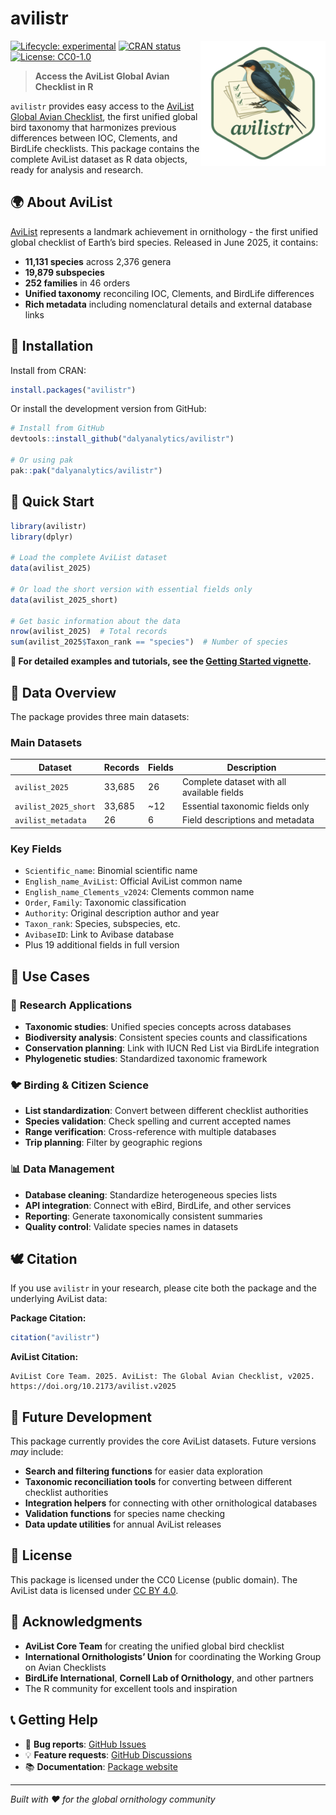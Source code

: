 
<!-- README.md is generated from README.Rmd. Please edit that file -->

# avilistr

<a href="https://dalyanalytics.github.io/avilistr/"><img src="man/figures/logo.png" align="right" height="200" alt="avilistr website" /></a>

<!-- badges: start -->

[![Lifecycle:
experimental](https://img.shields.io/badge/lifecycle-experimental-orange.svg)](https://lifecycle.r-lib.org/articles/stages.html#experimental)
[![CRAN
status](https://www.r-pkg.org/badges/version/avilistr)](https://www.r-pkg.org/badges/version/avilistr)
[![License:
CC0-1.0](https://img.shields.io/badge/License-CC0%201.0-lightgrey.svg)](https://creativecommons.org/public-domain/cc0/)
<!-- badges: end -->

> **Access the AviList Global Avian Checklist in R**

`avilistr` provides easy access to the [AviList Global Avian
Checklist](https://www.avilist.org/), the first unified global bird
taxonomy that harmonizes previous differences between IOC, Clements, and
BirdLife checklists. This package contains the complete AviList dataset
as R data objects, ready for analysis and research.

## 🌍 About AviList

[AviList](https://www.avilist.org/) represents a landmark achievement in
ornithology - the first unified global checklist of Earth’s bird
species. Released in June 2025, it contains:

- **11,131 species** across 2,376 genera
- **19,879 subspecies**
- **252 families** in 46 orders
- **Unified taxonomy** reconciling IOC, Clements, and BirdLife
  differences
- **Rich metadata** including nomenclatural details and external
  database links

## 🦅 Installation

Install from CRAN:

``` r
install.packages("avilistr")
```

Or install the development version from GitHub:

``` r
# Install from GitHub
devtools::install_github("dalyanalytics/avilistr")

# Or using pak
pak::pak("dalyanalytics/avilistr")
```

## 🦆 Quick Start

``` r
library(avilistr)
library(dplyr)

# Load the complete AviList dataset
data(avilist_2025)

# Or load the short version with essential fields only
data(avilist_2025_short)

# Get basic information about the data
nrow(avilist_2025)  # Total records
sum(avilist_2025$Taxon_rank == "species")  # Number of species
```

**📖 For detailed examples and tutorials, see the [Getting Started
vignette](https://dalyanalytics.github.io/avilistr/articles/getting-started.html).**

## 🦜 Data Overview

The package provides three main datasets:

### **Main Datasets**

| Dataset | Records | Fields | Description |
|----|----|----|----|
| `avilist_2025` | 33,685 | 26 | Complete dataset with all available fields |
| `avilist_2025_short` | 33,685 | ~12 | Essential taxonomic fields only |
| `avilist_metadata` | 26 | 6 | Field descriptions and metadata |

### Key Fields

- `Scientific_name`: Binomial scientific name
- `English_name_AviList`: Official AviList common name  
- `English_name_Clements_v2024`: Clements common name
- `Order`, `Family`: Taxonomic classification
- `Authority`: Original description author and year
- `Taxon_rank`: Species, subspecies, etc.
- `AvibaseID`: Link to Avibase database
- Plus 19 additional fields in full version

## 🎯 Use Cases

### 🔬 **Research Applications**

- **Taxonomic studies**: Unified species concepts across databases
- **Biodiversity analysis**: Consistent species counts and
  classifications  
- **Conservation planning**: Link with IUCN Red List via BirdLife
  integration
- **Phylogenetic studies**: Standardized taxonomic framework

### 🐦 **Birding & Citizen Science**

- **List standardization**: Convert between different checklist
  authorities
- **Species validation**: Check spelling and current accepted names
- **Range verification**: Cross-reference with multiple databases
- **Trip planning**: Filter by geographic regions

### 📊 **Data Management**

- **Database cleaning**: Standardize heterogeneous species lists
- **API integration**: Connect with eBird, BirdLife, and other services
- **Reporting**: Generate taxonomically consistent summaries
- **Quality control**: Validate species names in datasets

## 🕊️ Citation

If you use `avilistr` in your research, please cite both the package and
the underlying AviList data:

**Package Citation:**

``` r
citation("avilistr")
```

**AviList Citation:**

    AviList Core Team. 2025. AviList: The Global Avian Checklist, v2025. https://doi.org/10.2173/avilist.v2025

## 🦅 Future Development

This package currently provides the core AviList datasets. Future
versions *may* include:

- **Search and filtering functions** for easier data exploration
- **Taxonomic reconciliation tools** for converting between different
  checklist authorities  
- **Integration helpers** for connecting with other ornithological
  databases
- **Validation functions** for species name checking
- **Data update utilities** for annual AviList releases

## 📄 License

This package is licensed under the CC0 License (public domain). The
AviList data is licensed under [CC BY
4.0](https://creativecommons.org/licenses/by/4.0/).

## 🙏 Acknowledgments

- **AviList Core Team** for creating the unified global bird checklist
- **International Ornithologists’ Union** for coordinating the Working
  Group on Avian Checklists  
- **BirdLife International**, **Cornell Lab of Ornithology**, and other
  partners
- The R community for excellent tools and inspiration

## 📞 Getting Help

- 🐛 **Bug reports**: [GitHub
  Issues](https://github.com/dalyanalytics/avilistr/issues)
- 💡 **Feature requests**: [GitHub
  Discussions](https://github.com/dalyanalytics/avilistr/discussions)  
- 📚 **Documentation**: [Package
  website](https://dalyanalytics.github.io/avilistr/)

------------------------------------------------------------------------

*Built with ❤️ for the global ornithology community*
